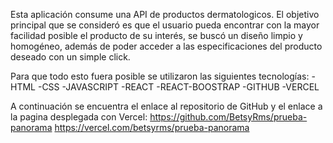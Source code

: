 Esta aplicación consume una API de productos dermatologicos. El objetivo principal que se consideró es que el usuario pueda encontrar con la mayor facilidad posible el producto de su interés, se buscó un diseño limpio y homogéneo, además de poder acceder a las especificaciones del producto deseado con un simple click.

Para que todo esto fuera posible se utilizaron las siguientes tecnologías:
-HTML
-CSS
-JAVASCRIPT
-REACT
-REACT-BOOSTRAP
-GITHUB
-VERCEL


A continuación se encuentra el enlace al repositorio de GitHub y el enlace a la pagina desplegada con Vercel:
https://github.com/BetsyRms/prueba-panorama
https://vercel.com/betsyrms/prueba-panorama